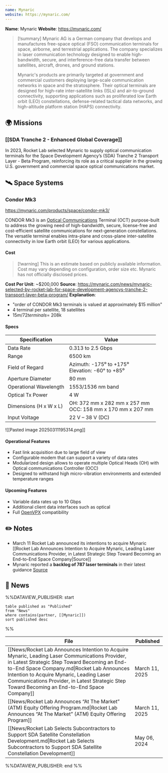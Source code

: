 ```yaml
---
name: Mynaric
website: https://mynaric.com/
---
```


**Name**: Mynaric
**Website**: https://mynaric.com/

>[!summary]
>Mynaric AG is a German company that develops and manufactures free-space optical (FSO) communication terminals for space, airborne, and terrestrial applications. The company specializes in laser communication technology designed to enable high-bandwidth, secure, and interference-free data transfer between satellites, aircraft, drones, and ground stations.
>
>Mynaric's products are primarily targeted at government and commercial customers deploying large-scale communication networks in space and the stratosphere. Their optical terminals are designed for high-rate inter-satellite links (ISLs) and air-to-ground connectivity, supporting applications such as proliferated low Earth orbit (LEO) constellations, defense-related tactical data networks, and high-altitude platform station (HAPS) connectivity.


## 🌍 Missions

### [[SDA Tranche 2 - Enhanced Global Coverage]]

In 2023, Rocket Lab selected Mynaric to supply optical communication terminals for the Space Development Agency’s (SDA) Tranche 2 Transport Layer - Beta Program, reinforcing its role as a critical supplier in the growing U.S. government and commercial space optical communications market.


## 🛰️ Space Systems

### Condor Mk3

https://mynaric.com/products/space/condor-mk3/

CONDOR Mk3 is an [Optical Communications](https://www.nasa.gov/technology/space-comms/optical-communications-overview/) Terminal (OCT) purpose-built to address the growing need of high-bandwidth, secure, license-free and cost-efficient satellite communications for next-generation constellations. The versatile terminal enables intra-plane and cross-plane inter-satellite connectivity in low Earth orbit (LEO) for various applications.

#### Cost

>[!warning] This is an estimate based on publicly available information. Cost may vary depending on configuration, order size etc. Mynaric has not officially disclosed prices. 

**Cost Per Unit**: ~$200,000
**Source**: https://mynaric.com/news/mynaric-selected-by-rocket-lab-for-space-development-agencys-tranche-2-transport-layer-beta-program/
**Explanation**:
- "order of CONDOR Mk3 terminals is valued at approximately $15 million"
- 4 terminal per satellite, 18 satellites
- $15m / 72 terminals = ~$208k

#### Specs

| Specification          | Value                                                         |
| ---------------------- | ------------------------------------------------------------- |
| Data Rate              | 0.313 to 2.5 Gbps                                             |
| Range                  | 6500 km                                                       |
| Field of Regard        | Azimuth: -175⁰ to +175⁰<br>Elevation: -60° to +85⁰            |
| Aperture Diameter      | 80 mm                                                         |
| Operational Wavelength | 1553/1536 nm band                                             |
| Optical Tx Power       | 4 W                                                           |
| Dimensions (H x W x L) | OH: 372 mm x 282 mm x 257 mm<br>OCC: 158 mm x 170 mm x 207 mm |
| Input Voltage          | 22 V – 38 V (DC)                                              |

![[Pasted image 20250311195314.png]]
#### Operational Features
- Fast link acquisition due to large field of view
- Configurable modem that can support a variety of data rates
- Modularized design allows to operate multiple Optical Heads (OH) with Optical communications Controller (OCC)
- Designed to withstand high micro-vibration environments and extended temperature ranges

#### Upcoming Features
- Variable data rates up to 10 Gbps
- Additional client data interfaces such as optical
- Full [OpenVPX](https://www.vita.com/vpx#:~:text=OpenVPX%20is%20the%20architecture%20framework,Module%20to%20Backplane%20and%20Chassis.) compatibility

## ✏️ Notes

- March 11 Rocket Lab announced its intentions to acquire Mynaric [[Rocket Lab Announces Intention to Acquire Mynaric, Leading Laser Communications Provider, in Latest Strategic Step Toward Becoming an End-to-End Space Company|Source]]
- Mynaric reported a **backlog of 787 laser terminals** in their latest guidance [Source](https://mynaric.com/news/mynaric-updates-guidance-on-2024-key-performance-indicators-lowering-revenue-and-optical-communications-terminal-backlog-guidance/)

## 📰 News
%%DATAVIEW_PUBLISHER: start
```
table published as "Published"
from "News"
where contains(partner, [[Mynaric]])
sort published desc
```
%%

| File                                                                                                                                                                                                                                                                                                                                       | Published      |
| ------------------------------------------------------------------------------------------------------------------------------------------------------------------------------------------------------------------------------------------------------------------------------------------------------------------------------------------ | -------------- |
| [[News/Rocket Lab Announces Intention to Acquire Mynaric, Leading Laser Communications Provider, in Latest Strategic Step Toward Becoming an End-to-End Space Company.md\|Rocket Lab Announces Intention to Acquire Mynaric, Leading Laser Communications Provider, in Latest Strategic Step Toward Becoming an End-to-End Space Company]] | March 11, 2025 |
| [[News/Rocket Lab Announces “At The Market” (ATM) Equity Offering Program.md\|Rocket Lab Announces “At The Market” (ATM) Equity Offering Program]]                                                                                                                                                                                         | March 11, 2025 |
| [[News/Rocket Lab Selects Subcontractors to Support SDA Satellite Constellation Development.md\|Rocket Lab Selects Subcontractors to Support SDA Satellite Constellation Development]]                                                                                                                                                     | May 06, 2024   |

%%DATAVIEW_PUBLISHER: end %%